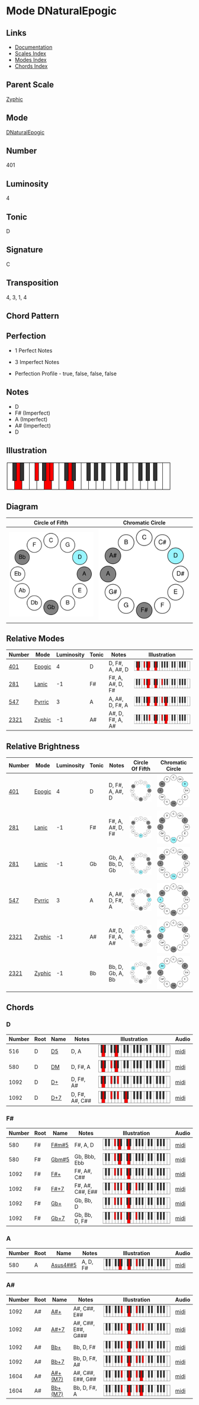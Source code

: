 # Mode DNaturalEpogic

## Links

- [Documentation](README.md)
- [Scales Index](Scales.md)
- [Modes Index](Modes.md)
- [Chords Index](Chords.md)

## Parent Scale

[Zyphic](ScaleZyphic.md)

## Mode

[DNaturalEpogic](ModeDNaturalEpogic.md)

## Number

401

## Luminosity

4

## Tonic

D

## Signature

C

## Transposition

4, 3, 1, 4

## Chord Pattern



## Perfection

 - 1 Perfect Notes

 - 3 Imperfect Notes

 - Perfection Profile - true, false, false, false

## Notes

- D
- F# (Imperfect)
- A (Imperfect)
- A# (Imperfect)
- D

## Illustration

![DNaturalEpogic](ModeDNaturalEpogic.png)

## Diagram

| Circle of Fifth | Chromatic Circle |
|-----------------|------------------|
| ![DNaturalEpogic](CircleOfFifthModeDNaturalEpogic.svg) | ![DNaturalEpogic](ChromaticCircleModeDNaturalEpogic.svg) |
## Relative Modes

| Number | Mode | Luminosity | Tonic | Notes | Illustration |
|--------|------|------------|-------|-------|--------------|
| [401](https://ianring.com/musictheory/scales/401) | [Epogic](ModeEpogic.md) | 4 | D | D, F#, A, A#, D | ![DNaturalEpogic](ModeDNaturalEpogic.png) |
| [281](https://ianring.com/musictheory/scales/281) | [Lanic](ModeLanic.md) | -1 | F# | F#, A, A#, D, F# | ![FSharpLanic](ModeFSharpLanic.png) |
| [547](https://ianring.com/musictheory/scales/547) | [Pyrric](ModePyrric.md) | 3 | A | A, A#, D, F#, A | ![ANaturalPyrric](ModeANaturalPyrric.png) |
| [2321](https://ianring.com/musictheory/scales/2321) | [Zyphic](ModeZyphic.md) | -1 | A# | A#, D, F#, A, A# | ![ASharpZyphic](ModeASharpZyphic.png) |
## Relative Brightness

| Number | Mode | Luminosity | Tonic | Notes | Circle Of Fifth | Chromatic Circle |
|--------|------|------------|-------|-------|-----------------|------------------|
| [401](https://ianring.com/musictheory/scales/401) | [Epogic](ModeEpogic.md) | 4 | D | D, F#, A, A#, D | ![DNaturalEpogic](CircleOfFifthModeDNaturalEpogic.svg) | ![DNaturalEpogic](ChromaticCircleModeDNaturalEpogic.svg) |
| [281](https://ianring.com/musictheory/scales/281) | [Lanic](ModeLanic.md) | -1 | F# | F#, A, A#, D, F# | ![FSharpLanic](CircleOfFifthModeFSharpLanic.svg) | ![FSharpLanic](ChromaticCircleModeFSharpLanic.svg) |
| [281](https://ianring.com/musictheory/scales/281) | [Lanic](ModeLanic.md) | -1 | Gb | Gb, A, Bb, D, Gb | ![GFlatLanic](CircleOfFifthModeGFlatLanic.svg) | ![GFlatLanic](ChromaticCircleModeGFlatLanic.svg) |
| [547](https://ianring.com/musictheory/scales/547) | [Pyrric](ModePyrric.md) | 3 | A | A, A#, D, F#, A | ![ANaturalPyrric](CircleOfFifthModeANaturalPyrric.svg) | ![ANaturalPyrric](ChromaticCircleModeANaturalPyrric.svg) |
| [2321](https://ianring.com/musictheory/scales/2321) | [Zyphic](ModeZyphic.md) | -1 | A# | A#, D, F#, A, A# | ![ASharpZyphic](CircleOfFifthModeASharpZyphic.svg) | ![ASharpZyphic](ChromaticCircleModeASharpZyphic.svg) |
| [2321](https://ianring.com/musictheory/scales/2321) | [Zyphic](ModeZyphic.md) | -1 | Bb | Bb, D, Gb, A, Bb | ![BFlatZyphic](CircleOfFifthModeBFlatZyphic.svg) | ![BFlatZyphic](ChromaticCircleModeBFlatZyphic.svg) |

## Chords

### D

| Number | Root | Name | Notes | Illustration | Audio |
|--------|------|------|-------|--------------|-------|
| 516 | D | [D5](ChordDNaturalPowerChord.md) | D, A | ![D5](ChordDNaturalPowerChordRootPosition.png) | [midi](ChordDNaturalPowerChordRootPosition.mid) |
| 580 | D | [DM](ChordDNaturalMajor.md) | D, F#, A | ![DM](ChordDNaturalMajorRootPosition.png) | [midi](ChordDNaturalMajorRootPosition.mid) |
| 1092 | D | [D+](ChordDNaturalAugmented.md) | D, F#, A# | ![D+](ChordDNaturalAugmentedRootPosition.png) | [midi](ChordDNaturalAugmentedRootPosition.mid) |
| 1092 | D | [D+7](ChordDNaturalAugmentedAugmentedSeventh.md) | D, F#, A#, C## | ![D+7](ChordDNaturalAugmentedAugmentedSeventhRootPosition.png) | [midi](ChordDNaturalAugmentedAugmentedSeventhRootPosition.mid) |

### F#

| Number | Root | Name | Notes | Illustration | Audio |
|--------|------|------|-------|--------------|-------|
| 580 | F# | [F#m#5](ChordFSharpMinorSharpFifth.md) | F#, A, D | ![F#m#5](ChordFSharpMinorSharpFifthRootPosition.png) | [midi](ChordFSharpMinorSharpFifthRootPosition.mid) |
| 580 | F# | [Gbm#5](ChordGFlatMinorSharpFifth.md) | Gb, Bbb, Ebb | ![Gbm#5](ChordGFlatMinorSharpFifthRootPosition.png) | [midi](ChordGFlatMinorSharpFifthRootPosition.mid) |
| 1092 | F# | [F#+](ChordFSharpAugmented.md) | F#, A#, C## | ![F#+](ChordFSharpAugmentedRootPosition.png) | [midi](ChordFSharpAugmentedRootPosition.mid) |
| 1092 | F# | [F#+7](ChordFSharpAugmentedAugmentedSeventh.md) | F#, A#, C##, E## | ![F#+7](ChordFSharpAugmentedAugmentedSeventhRootPosition.png) | [midi](ChordFSharpAugmentedAugmentedSeventhRootPosition.mid) |
| 1092 | F# | [Gb+](ChordGFlatAugmented.md) | Gb, Bb, D | ![Gb+](ChordGFlatAugmentedRootPosition.png) | [midi](ChordGFlatAugmentedRootPosition.mid) |
| 1092 | F# | [Gb+7](ChordGFlatAugmentedAugmentedSeventh.md) | Gb, Bb, D, F# | ![Gb+7](ChordGFlatAugmentedAugmentedSeventhRootPosition.png) | [midi](ChordGFlatAugmentedAugmentedSeventhRootPosition.mid) |

### A

| Number | Root | Name | Notes | Illustration | Audio |
|--------|------|------|-------|--------------|-------|
| 580 | A | [Asus4##5](ChordANaturalSuspendedFourthDoubleSharpFifth.md) | A, D, F# | ![Asus4##5](ChordANaturalSuspendedFourthDoubleSharpFifthRootPosition.png) | [midi](ChordANaturalSuspendedFourthDoubleSharpFifthRootPosition.mid) |

### A#

| Number | Root | Name | Notes | Illustration | Audio |
|--------|------|------|-------|--------------|-------|
| 1092 | A# | [A#+](ChordASharpAugmented.md) | A#, C##, E## | ![A#+](ChordASharpAugmentedRootPosition.png) | [midi](ChordASharpAugmentedRootPosition.mid) |
| 1092 | A# | [A#+7](ChordASharpAugmentedAugmentedSeventh.md) | A#, C##, E##, G### | ![A#+7](ChordASharpAugmentedAugmentedSeventhRootPosition.png) | [midi](ChordASharpAugmentedAugmentedSeventhRootPosition.mid) |
| 1092 | A# | [Bb+](ChordBFlatAugmented.md) | Bb, D, F# | ![Bb+](ChordBFlatAugmentedRootPosition.png) | [midi](ChordBFlatAugmentedRootPosition.mid) |
| 1092 | A# | [Bb+7](ChordBFlatAugmentedAugmentedSeventh.md) | Bb, D, F#, A# | ![Bb+7](ChordBFlatAugmentedAugmentedSeventhRootPosition.png) | [midi](ChordBFlatAugmentedAugmentedSeventhRootPosition.mid) |
| 1604 | A# | [A#+(M7)](ChordASharpAugmentedMajorSeventh.md) | A#, C##, E##, G## | ![A#+(M7)](ChordASharpAugmentedMajorSeventhRootPosition.png) | [midi](ChordASharpAugmentedMajorSeventhRootPosition.mid) |
| 1604 | A# | [Bb+(M7)](ChordBFlatAugmentedMajorSeventh.md) | Bb, D, F#, A | ![Bb+(M7)](ChordBFlatAugmentedMajorSeventhRootPosition.png) | [midi](ChordBFlatAugmentedMajorSeventhRootPosition.mid) |

